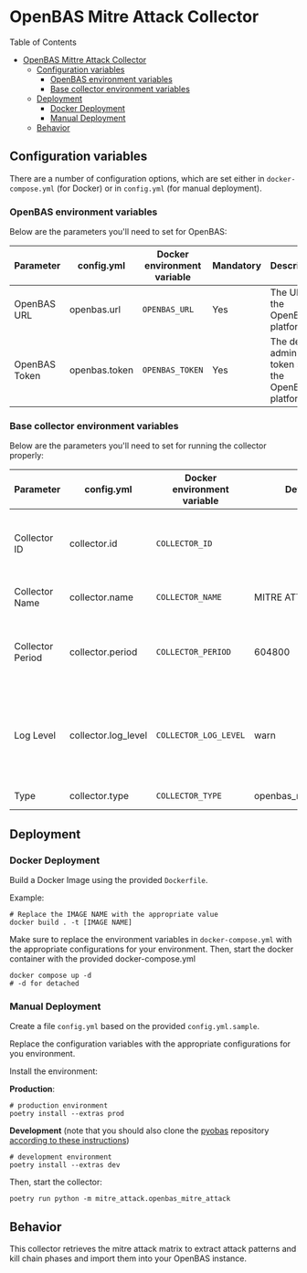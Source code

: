 # OpenBAS Mitre Attack Collector

Table of Contents

- [OpenBAS Mittre Attack Collector](#openbas-mitre-attack-collector)
    - [Configuration variables](#configuration-variables)
        - [OpenBAS environment variables](#openbas-environment-variables)
        - [Base collector environment variables](#base-collector-environment-variables)
    - [Deployment](#deployment)
        - [Docker Deployment](#docker-deployment)
        - [Manual Deployment](#manual-deployment)
    - [Behavior](#behavior)

## Configuration variables

There are a number of configuration options, which are set either in `docker-compose.yml` (for Docker) or
in `config.yml` (for manual deployment).

### OpenBAS environment variables

Below are the parameters you'll need to set for OpenBAS:

| Parameter     | config.yml    | Docker environment variable | Mandatory | Description                                          |
|---------------|---------------|-----------------------------|-----------|------------------------------------------------------|
| OpenBAS URL   | openbas.url   | `OPENBAS_URL`               | Yes       | The URL of the OpenBAS platform.                     |
| OpenBAS Token | openbas.token | `OPENBAS_TOKEN`             | Yes       | The default admin token set in the OpenBAS platform. |

### Base collector environment variables

Below are the parameters you'll need to set for running the collector properly:

| Parameter        | config.yml           | Docker environment variable | Default              | Mandatory | Description                                                                            |
|------------------|----------------------|-----------------------------|----------------------|-----------|----------------------------------------------------------------------------------------|
| Collector ID     | collector.id         | `COLLECTOR_ID`              |                      | Yes       | A unique `UUIDv4` identifier for this collector instance.                              |
| Collector Name   | collector.name       | `COLLECTOR_NAME`            | MITRE ATT&CK         | No        | Name of the collector.                                                                 |
| Collector Period | collector.period     | `COLLECTOR_PERIOD`          | 604800               | No        | The time interval at which your collector will run (int, seconds).                     |
| Log Level        | collector.log_level  | `COLLECTOR_LOG_LEVEL`       | warn                 | no        | Determines the verbosity of the logs. Options are `debug`, `info`, `warn`, or `error`. |
| Type             | collector.type       | `COLLECTOR_TYPE`            | openbas_mitre_attack | No        | Type of the collector.                                                                 |

## Deployment

### Docker Deployment

Build a Docker Image using the provided `Dockerfile`.

Example:

```shell
# Replace the IMAGE NAME with the appropriate value
docker build . -t [IMAGE NAME]
```

Make sure to replace the environment variables in `docker-compose.yml` with the appropriate configurations for your
environment. Then, start the docker container with the provided docker-compose.yml

```shell
docker compose up -d
# -d for detached
```

### Manual Deployment

Create a file `config.yml` based on the provided `config.yml.sample`.

Replace the configuration variables with the appropriate configurations for
you environment.

Install the environment:

**Production**:
```shell
# production environment
poetry install --extras prod
```

**Development** (note that you should also clone the [pyobas](OpenBAS-Platform/client-python) repository [according to
these instructions](../README.md#simultaneous-development-on-pyobas-and-a-collector))
```shell
# development environment
poetry install --extras dev
```

Then, start the collector:

```shell
poetry run python -m mitre_attack.openbas_mitre_attack
```

## Behavior

This collector retrieves the mitre attack matrix to extract attack patterns and kill chain phases and import them into
your OpenBAS instance.

